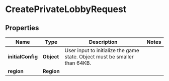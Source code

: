 

# CreatePrivateLobbyRequest


## Properties

| Name | Type | Description | Notes |
|------------ | ------------- | ------------- | -------------|
|**initialConfig** | **Object** | User input to initialize the game state. Object must be smaller than 64KB. |  |
|**region** | **Region** |  |  |



